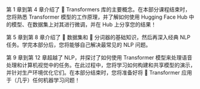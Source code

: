 

第 1 章到第 4 章介绍了 🤗 Transformers 库的主要概念。在本部分课程结束时，您将熟悉 Transformer 模型的工作原理，并了解如何使用 Hugging Face Hub 中的模型、在数据集上对其进行微调，并在 Hub 上分享您的结果！

第 5 章到第 8 章介绍了 🤗 数据集和 🤗 分词器的基础知识，然后再深入经典 NLP 任务。学完本部分后，您将能够自己解决最常见的 NLP 问题。

第 9 章到第 12 章超越了 NLP，并探讨了如何使用 Transformer 模型来处理语音处理和计算机视觉中的任务。在此过程中，您将学习如何构建和共享模型的演示，并针对生产环境优化它们。在本部分结束时，您将准备好将 🤗 Transformer 应用于（几乎）任何机器学习问题！